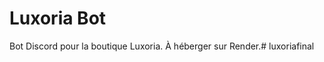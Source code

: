 # Luxoria Bot

Bot Discord pour la boutique Luxoria. À héberger sur Render.#   l u x o r i a f i n a l  
 